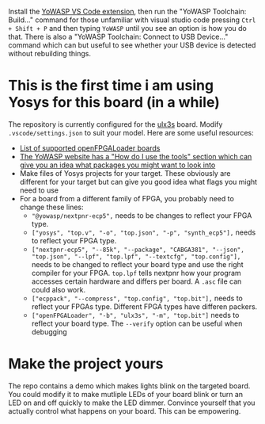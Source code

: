 Install the [YoWASP VS Code extension](https://marketplace.visualstudio.com/items?itemName=yowasp.toolchain), then run the "YoWASP Toolchain: Build..." command for those unfamiliar with visual studio code pressing `Ctrl + Shift + P` and then typing `YoWASP` until you see an option is how you do that. There is also a "YoWASP Toolchain: Connect to USB Device..." command which can but useful to see whether your USB device is detected without rebuilding things.


# This is the first time i am using Yosys for this board (in a while)
The repository is currently configured for the [ulx3s](https://radiona.org/ulx3s/) board. Modify `.vscode/settings.json` to suit your model. Here are some useful resources:

- [List of supported openFPGALoader boards](https://trabucayre.github.io/openFPGALoader/compatibility/board.html)
- [The YoWASP website has a "How do I use the tools" section which can give you an idea what packages you might want to look into](https://yowasp.org/)
- Make files of Yosys projects for your target. These obviously are different for your target but can give you good idea what flags you might need to use
- For a board from a different family of FPGA, you probably need to change these lines:
  - `"@yowasp/nextpnr-ecp5",` needs to be changes to reflect your FPGA type.
  - `["yosys", "top.v", "-o", "top.json", "-p", "synth_ecp5"],` needs to reflect your FPGA type.
  - `["nextpnr-ecp5", "--85k", "--package", "CABGA381", "--json", "top.json", "--lpf", "top.lpf", "--textcfg", "top.config"],` needs to be changed to reflect your board type and use the right compiler for your FPGA. `top.lpf` tells nextpnr how your program accesses certain hardware and differs per board. A `.asc` file can could also work.
  - `["ecppack", "--compress", "top.config", "top.bit"],` needs to reflect your FPGAs type. Different FPGA types have differen packers.
  - `["openFPGALoader", "-b", "ulx3s", "-m", "top.bit"]` needs to reflect your board type. The `--verify` option can be useful when debugging

# Make the project yours
The repo contains a demo which makes lights blink on the targeted board. You could modify it to make mutliple LEDs of your board blink or turn an LED on and off quickly to make the LED dimmer. Convince yourself that you actually control what happens on your board. This can be empowering.